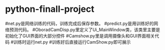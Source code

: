 # python-finall-project
#net.py是网络训练的代码，训练完成后保存参数。
#predict.py是用训练好的网络预测代码。
#OboradCamDisp.py里定义了Ui_MainWindow类，该类里主要是初始化了GUI界面的大部分控件
#Camshow.py里是调用摄像头和GUI界面相关代码
#训练时运行net.py
#训练好后直接运行CamShow.py即可展示
